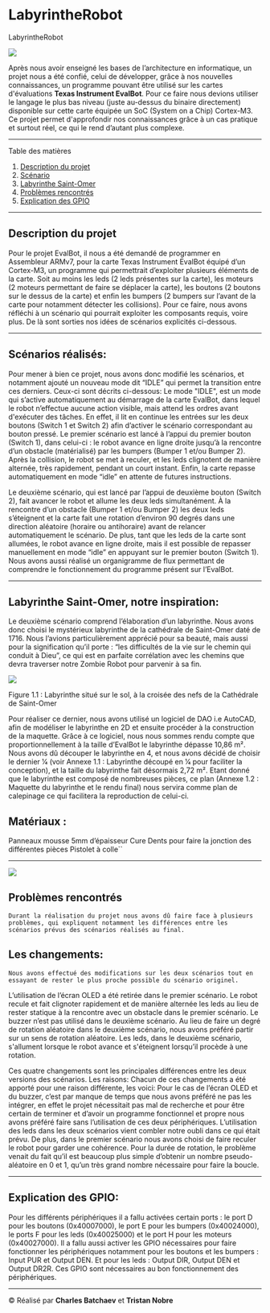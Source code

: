 # LabyrintheRobot
LabyrintheRobot

![](./ressources/evalbot.jpg)

Après nous avoir enseigné les bases de l’architecture en informatique, un projet nous a été confié, celui de développer, grâce à nos nouvelles connaissances, un programme pouvant être utilisé sur les cartes d'évaluations **Texas Instrument EvalBot**. Pour ce faire nous devions utiliser le langage le plus bas niveau (juste au-dessus du binaire directement) disponible sur cette carte équipée un SoC (System on a Chip) Cortex-M3. Ce projet permet d'approfondir nos connaissances grâce à un cas pratique et surtout réel, ce qui le rend d’autant plus complexe.

*******

Table des matières
1. [Description du projet](#7description)
2. [Scénario](#scenario)
3. [Labyrinthe Saint-Omer](#labyrinthe)
4. [Problèmes rencontrés](#problemes)
5. [Explication des GPIO](#gpio)


*******

<div id='7description'/>  

## Description du projet

Pour le projet EvalBot, il nous a été demandé de programmer en Assembleur ARMv7, pour la carte Texas Instrument EvalBot équipé d’un Cortex-M3, un programme qui permettrait d’exploiter plusieurs éléments de la carte. Soit au moins les leds (2 leds présentes sur la carte), les moteurs (2 moteurs permettant de faire se déplacer la carte), les boutons (2 boutons sur le dessus de la carte) et enfin les bumpers (2 bumpers sur l’avant de la carte pour notamment détecter les collisions).
	Pour ce faire, nous avons réfléchi à un scénario qui pourrait exploiter les composants requis, voire plus. De là sont sorties nos idées de scénarios explicités ci-dessous.

*******

<div id='scenario'/>

## Scénarios réalisés:

Pour mener à bien ce projet, nous avons donc modifié les scénarios, et notamment ajouté un nouveau mode dit “IDLE” qui permet la transition entre ces derniers. Ceux-ci sont décrits ci-dessous:
Le mode "IDLE", est un mode qui s’active automatiquement au démarrage de la carte EvalBot, dans lequel le robot n’effectue aucune action visible, mais attend les ordres avant d'exécuter des tâches. En effet, il lit en continue les entrées sur les deux boutons (Switch 1 et Switch 2) afin d’activer le scénario correspondant au bouton pressé.
Le premier scénario est lancé à l’appui du premier bouton (Switch 1), dans celui-ci : le robot avance en ligne droite jusqu’à la rencontre d’un obstacle (matérialisé) par les bumpers (Bumper 1 et/ou Bumper 2). Après la collision, le robot se met à reculer, et les leds clignotent de manière alternée, très rapidement, pendant un court instant. Enfin, la carte repasse automatiquement en mode “idle” en attente de futures instructions.

Le deuxième scénario, qui est lancé par l’appui de deuxième bouton (Switch 2), fait avancer le robot et allume les deux leds simultanément. À la rencontre d’un obstacle (Bumper 1 et/ou Bumper 2) les deux leds s’éteignent et la carte fait une rotation d’environ 90 degrés dans une direction aléatoire (horaire ou antihoraire) avant de relancer automatiquement le scénario. De plus, tant que les leds de la carte sont allumées, le robot avance en ligne droite, mais il est possible de repasser manuellement en mode “idle” en appuyant sur le premier bouton (Switch 1).
Nous avons aussi réalisé un organigramme de flux permettant de comprendre le fonctionnement du programme présent sur l’EvalBot.

*******

<div id='labyrinthe'/>

## Labyrinthe Saint-Omer, notre inspiration:
Le deuxième scénario comprend l’élaboration d’un labyrinthe. Nous avons donc choisi le mystérieux labyrinthe de la cathédrale de Saint-Omer daté de 1716. Nous l’avions particulièrement apprécié pour sa beauté, mais aussi pour la signification qu’il porte :  “les difficultés de la vie sur le chemin qui conduit à Dieu”, ce qui est en parfaite corrélation avec les chemins que devra traverser notre Zombie Robot pour parvenir à sa fin.

![](./ressources/labyrinthe.jpg)

Figure 1.1 : Labyrinthe situé sur le sol, à la croisée des nefs de la Cathédrale de Saint-Omer

Pour réaliser ce dernier, nous avons utilisé un logiciel de DAO i.e AutoCAD, afin de modéliser le labyrinthe en 2D et ensuite procéder à la construction de la maquette. Grâce à ce logiciel, nous nous sommes rendu compte que proportionnellement à la taille d’EvalBot le labyrinthe dépasse 10,86 m². Nous avons dû découper le labyrinthe en 4, et nous avons décidé de choisir le dernier 1⁄4 (voir Annexe 1.1 : Labyrinthe découpé en 1⁄4 pour faciliter la conception),  et la taille du labyrinthe fait désormais 2,72 m².
Etant donné que le labyrinthe est composé de nombreuses pièces, ce plan (Annexe 1.2 : Maquette du labyrinthe et le rendu final) nous servira comme plan de calepinage ce qui facilitera la reproduction de celui-ci. 

## Matériaux : 
Panneaux mousse 5mm d’épaisseur
Cure Dents pour faire la jonction des différentes pièces
Pistolet à colle``

*******

<div id='problemes'/>  

![](./ressources/kmeans7clusteurs.png)

## Problèmes rencontrés
	Durant la réalisation du projet nous avons dû faire face à plusieurs problèmes, qui expliquent notamment les différences entre les scénarios prévus des scénarios réalisés au final.
## Les changements:
	Nous avons effectué des modifications sur les deux scénarios tout en essayant de rester le plus proche possible du scénario originel.
L’utilisation de l’écran OLED a été retirée dans le premier scénario.
Le robot recule et fait clignoter rapidement et de manière alternée les leds au lieu de rester statique à la rencontre avec un obstacle dans le premier scénario.
Le buzzer n’est pas utilisé dans le deuxième scénario.
Au lieu de faire un degré de rotation aléatoire dans le deuxième scénario, nous avons préféré partir sur un sens de rotation aléatoire.
Les leds, dans le deuxième scénario, s'allument lorsque le robot avance et s'éteignent lorsqu’il procède à une rotation.
 
Ces quatre changements sont les principales différences entre les deux versions des scénarios.
Les raisons:
	Chacun de ces changements a été apporté pour une raison différente, les voici:
Pour le cas de l’écran OLED et du buzzer, c’est par manque de temps que nous avons préféré ne pas les intégrer, en effet le projet nécessitait pas mal de recherche et pour être certain de terminer et d’avoir un programme fonctionnel et propre nous avons préféré faire sans l’utilisation de ces deux périphériques.
L’utilisation des leds dans les deux scénarios vient combler notre oubli dans ce qui était prévu. De plus, dans le premier scénario nous avons choisi de faire reculer le robot pour garder une cohérence.
Pour la durée de rotation, le problème venait du fait qu’il est beaucoup plus simple d’obtenir un nombre pseudo-aléatoire en 0 et 1, qu’un très grand nombre nécessaire pour faire la boucle.

*******

<div id='gpio'/>  

## Explication des GPIO:
Pour les différents périphériques il a fallu activées certain ports : le port D pour les boutons (0x40007000), le port E pour les bumpers (0x40024000), le ports F pour les leds (0x40025000) et le port H pour les moteurs (0x40027000). Il a fallu aussi activer les GPIO nécessaires pour faire fonctionner les périphériques notamment pour les boutons et les bumpers : Input PUR et Output DEN. Et pour les leds : Output DIR, Output DEN et Output DR2R. Ces GPIO sont nécessaires au bon fonctionnement des périphériques.

*******

© Réalisé par **Charles Batchaev** et **Tristan Nobre**
